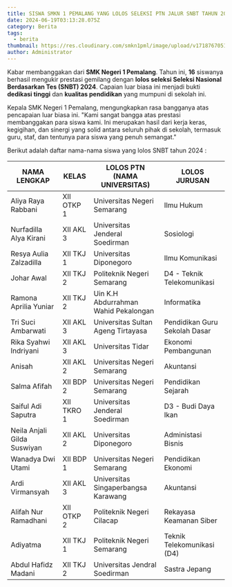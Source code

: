 ```yaml
---
title: SISWA SMKN 1 PEMALANG YANG LOLOS SELEKSI PTN JALUR SNBT TAHUN 2024
date: 2024-06-19T03:13:28.075Z
category: Berita
tags:
  - berita
thumbnail: https://res.cloudinary.com/smkn1pml/image/upload/v1718767051/Lambang-SNBT-2023-657_vxy5ii.jpg
author: Administrator
---
```

<!--StartFragment-->

Kabar membanggakan dari **SMK Negeri 1 Pemalang**. Tahun ini, **16** siswanya berhasil mengukir prestasi gemilang dengan **lolos seleksi Seleksi Nasional Berdasarkan Tes (SNBT) 2024**. Capaian luar biasa ini menjadi bukti **dedikasi tinggi** dan **kualitas pendidikan** yang mumpuni di sekolah ini.

Kepala SMK Negeri 1 Pemalang, mengungkapkan rasa bangganya atas pencapaian luar biasa ini. "Kami sangat bangga atas prestasi membanggakan para siswa kami. Ini merupakan hasil dari kerja keras, kegigihan, dan sinergi yang solid antara seluruh pihak di sekolah, termasuk guru, staf, dan tentunya para siswa yang penuh semangat."

B﻿erikut adalah daftar nama-nama siswa yang lolos SNBT tahun 2024 :

| **NAMA LENGKAP**            | **KELAS**  | **LOLOS PTN (NAMA UNIVERSITAS)**     | **LOLOS JURUSAN**              |
| --------------------------- | ---------- | ------------------------------------ | ------------------------------ |
| Aliya Raya Rabbani          | XII OTKP 1 | Universitas Negeri Semarang          | Ilmu Hukum                     |
| Nurfadilla Alya Kirani      | XII AKL 3  | Universitas Jenderal Soedirman       | Sosiologi                      |
| Resya Aulia Zalzadilla      | XII TKJ 1  | Universitas Diponegoro               | Ilmu Komunikasi                |
| Johar Awal                  | XII TKJ 2  | Politeknik Negeri Semarang           | D4 - Teknik Telekomunikasi     |
| Ramona Aprilia Yuniar       | XII TKJ 2  | Uin K.H Abdurrahman Wahid Pekalongan | Informatika                    |
| Tri Suci Ambarwati          | XII AKL 3  | Universitas Sultan Ageng Tirtayasa   | Pendidikan Guru Sekolah Dasar  |
| Rika Syahwi Indriyani       | XII AKL 3  | Universitas Tidar                    | Ekonomi Pembangunan            |
| Anisah                      | XII AKL 2  | Universitas Negeri Semarang          | Akuntansi                      |
| Salma Afifah                | XII BDP 2  | Universitas Negeri Semarang          | Pendidikan Sejarah             |
| Saiful Adi Saputra          | XII TKRO 1 | Universitas Jenderal Soedirman       | D3 - Budi Daya Ikan            |
| Neila Anjali Gilda Suswiyan | XII AKL 2  | Universitas Diponegoro               | Administasi Bisnis             |
| Wanadya Dwi Utami           | XII BDP 1  | Universitas Negeri Semarang          | Pendidikan Ekonomi             |
| Ardi Virmansyah             | XII AKL 3  | Universitas Singaperbangsa Karawang  | Akuntansi                      |
| Alifah Nur Ramadhani        | XII OTKP 2 | Politeknik Negeri Cilacap            | Rekayasa Keamanan Siber        |
| Adiyatma                    | XII TKJ 1  | Politeknik Negeri Semarang           | Teknik Telekomunikasi (D4)     |
| Abdul Hafidz Madani         | XII TKJ 2  | Universitas Jendral Soedirman        | Sastra Jepang                  |

<!--EndFragment-->